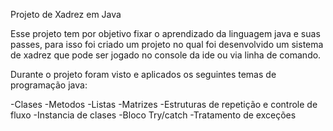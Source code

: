 Projeto de Xadrez em Java

Esse projeto tem por objetivo fixar o aprendizado da linguagem java e suas passes, 
para isso foi criado um projeto no qual foi desenvolvido um sistema de xadrez que pode ser jogado no console da ide ou via linha de comando.

Durante o projeto foram visto e aplicados os seguintes temas de programação java:

-Clases 
-Metodos
-Listas
-Matrizes
-Estruturas de repetição e controle de fluxo
-Instancia de clases
-Bloco Try/catch
-Tratamento de exceções
